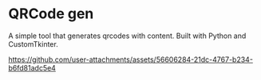 # QRCode gen
A simple tool that generates qrcodes with content. Built with Python and CustomTkinter.


https://github.com/user-attachments/assets/56606284-21dc-4767-b234-b6fd81adc5e4
